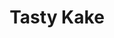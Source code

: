 ---
pid: fs128
title: Tasty Kake
location_transcription: 
coordinates: "[-75.15088320825, 39.955740811937]"
zipcode: '19131'
gen_neighborhood: West Philadelphia
neighborhood: Wynnefield
outside_phl: 
age: '16'
age_range: 13-19
instagram: 
image_file_name: fs_128.jpg
proposal_transcription: 
topic: Food
topic_summary: 0, 0
type: Other No Form
keywords_other: 
credit: 
image_labels: Tasty Kake
twitter: 
facebook: 
permalink: "/monuments/fs128/"
layout: item-page
---